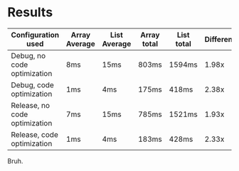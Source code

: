 # Results

| Configuration used | Array Average | List Average | Array total | List total | Difference |
|--|--|--|--|--|--|
| Debug, no code optimization | 8ms | 15ms | 803ms | 1594ms | 1.98x |
| Debug, code optimization | 1ms | 4ms | 175ms | 418ms | 2.38x |
| Release, no code optimization | 7ms | 15ms | 785ms | 1521ms | 1.93x |
| Release, code optimization | 1ms | 4ms | 183ms | 428ms | 2.33x |

Bruh.
